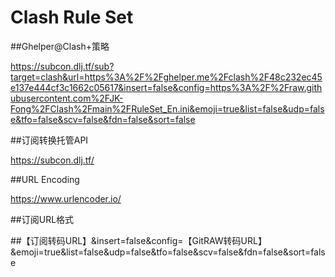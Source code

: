 # Clash Rule Set

##Ghelper@Clash+策略

https://subcon.dlj.tf/sub?target=clash&url=https%3A%2F%2Fghelper.me%2Fclash%2F48c232ec45e137e444cf3c1662c05617&insert=false&config=https%3A%2F%2Fraw.githubusercontent.com%2FJK-Fong%2FClash%2Fmain%2FRuleSet_En.ini&emoji=true&list=false&udp=false&tfo=false&scv=false&fdn=false&sort=false


##订阅转换托管API

https://subcon.dlj.tf/

##URL Encoding

https://www.urlencoder.io/

##订阅URL格式

##【订阅转码URL】&insert=false&config=【GitRAW转码URL】&emoji=true&list=false&udp=false&tfo=false&scv=false&fdn=false&sort=false
